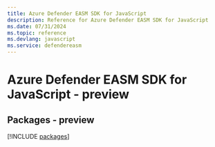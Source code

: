 ```yaml
---
title: Azure Defender EASM SDK for JavaScript
description: Reference for Azure Defender EASM SDK for JavaScript
ms.date: 07/31/2024
ms.topic: reference
ms.devlang: javascript
ms.service: defendereasm
---
```

# Azure Defender EASM SDK for JavaScript - preview
## Packages - preview
[!INCLUDE [packages](defender-easm-index.md)]